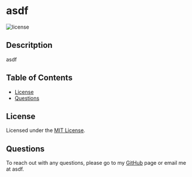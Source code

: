 
# asdf
![license](https://img.shields.io/badge/license-MIT-green)

## Descritption
asdf

## Table of Contents
* [License](#license)
* [Questions](#questions)








## License
Licensed under the [MIT License](https://choosealicense.com/licenses/mit/).






  ## Questions
  To reach out with any questions, please go to my [GitHub](https://github.com/sadf) page or email me at asdf.
  

